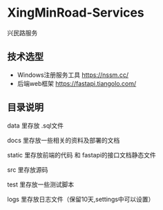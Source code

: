 # XingMinRoad-Services

兴民路服务

## 技术选型

- Windows注册服务工具
  https://nssm.cc/
- 后端web框架
  https://fastapi.tiangolo.com/


## 目录说明

data 里存放 .sql文件

docs 里存放一些相关的资料及部署的文档

static 里存放前端的代码 和 fastapi的接口文档静态文件

src 里存放源码

test 里存放一些测试脚本

logs 里存放日志文件（保留10天,settings中可以设置）